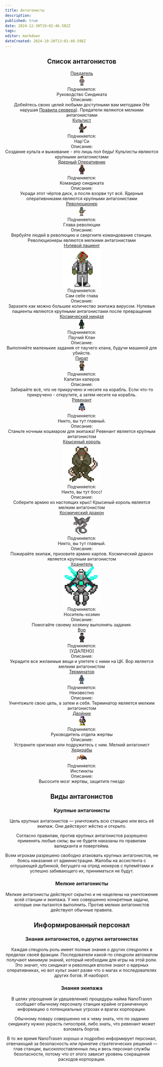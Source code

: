 ```yaml
---
title: Антагонисты
description: 
published: true
date: 2024-12-30T19:02:46.582Z
tags: 
editor: markdown
dateCreated: 2024-10-20T13:01:40.598Z
---
```


<center>
<div class="textcontainer">

  ## Список антагонистов


<div class="rolescontainer">

<div class="role">
<div class="rolename"><a href="/roles/traitor" class="custom-link">Предатель</a></div>
<div class="roleimg"><a href="/roles/traitor" class="custom-link"><img src="/roles/traitor.png"></a></div>
<div class="roleheadlabel">Подчиняется:</div>
<div class="rolehead">Руководство Синдиката</div>
<div class="roledesclabel">Описание:</div>  
<div class="roledesc">Добейтесь своих целей любыми доступными вам методами (Не нарушая <a href="/rules" class="custom-link">Правила сервера</a>). Предатели являются мелкими антагонистами</div>  
</div>
  
<div class="role">
<div class="rolename"><a href="/roles/cultist" class="custom-link">Культист</a></div>
<div class="roleimg"><a href="/roles/cultist" class="custom-link"><img src="/roles/cultist.gif"></a></div>
<div class="roleheadlabel">Подчиняется:</div>
<div class="rolehead">Нар'Си</div>
<div class="roledesclabel">Описание:</div>  
<div class="roledesc">Создание культа и выживание - это лишь пол беды! Культисты являются крупными антагонистами</div>  
</div>  
  
<div class="role">
<div class="rolename"><a href="/roles/nuclearoperative" class="custom-link">Ядерный Оперативник</a></div>
<div class="roleimg"><a href="/roles/nuclearoperative" class="custom-link"><img src="/roles/nuclearoperative.png"></a></div>
<div class="roleheadlabel">Подчиняется:</div>
<div class="rolehead">Командир синдиката</div>
<div class="roledesclabel">Описание:</div>  
<div class="roledesc">Укради этот чёртов диск, а после взорви тут всё. Ядерные оперативниками являются крупными антагонистами</div>  
</div> 

<!--<div class="role">
<div class="rolename"><a href="/roles/corticalBorer" class="custom-link">Космическая аскарида</a></div>
<div class="roleimg"><img src="/roles/borer.png"></div>
<div class="roleheadlabel">Подчиняется:</div>
<div class="rolehead">Инстинкт размножения</div>
<div class="roledesclabel">Описание:</div>  
<div class="roledesc">Залезай в головы экипажа! Захватывай разум и откладывай личинок! Мозговые черви являются мелкими антагонистами</div>  
</div> -->
  
<div class="role">
<div class="rolename"><a href="/roles/revolution" class="custom-link">Революционер</a></div>
<div class="roleimg"><a href="/roles/revolution" class="custom-link"><img src="/roles/revolution.png"></a></div>
<div class="roleheadlabel">Подчиняется:</div>
<div class="rolehead">Глава революции</div>
<div class="roledesclabel">Описание:</div>  
<div class="roledesc">Вербуйте людей в революцию и свергните командование станции. Революционеры являются мелкими антагонистами</div>  
</div>   

<div class="role">
<div class="rolename"><a href="/roles/patientzero" class="custom-link">Нулевой пациент</a></div>
<div class="roleimg"><a href="/roles/patientzero" class="custom-link"><img src="/roles/patientzero.png"></a></div>
<div class="roleheadlabel">Подчиняется:</div>
<div class="rolehead">Сам себе глава</div>
<div class="roledesclabel">Описание:</div>  
<div class="roledesc">Заразите как можно большее количество экипажа вирусом. Нулевые пациенты являются крупными антагонистами после превращения</div>  
</div>     

<div class="role">
<div class="rolename"><a href="/roles/spaceninja" class="custom-link">Космический ниндзя</a></div>
<div class="roleimg"><a href="/roles/spaceninja" class="custom-link"><img src="/roles/spaceninja.png"></a></div>
<div class="roleheadlabel">Подчиняется:</div>
<div class="rolehead">Паучий Клан</div>
<div class="roledesclabel">Описание:</div>  
<div class="roledesc">Выполняйте маленькие задания от паучего клана, будучи машиной для убийств.</div>  
</div>   
 
<div class="role">
<div class="rolename"><a href="/roles/pirate" class="custom-link">Пират</a></div>
<div class="roleimg"><a href="/roles/pirate" class="custom-link"><img src="/roles/pirate.png"></a></div>
<div class="roleheadlabel">Подчиняется:</div>
<div class="rolehead">Капитан каперов</div>
<div class="roledesclabel">Описание:</div>  
<div class="roledesc">Забирайте всё, что не прикручено и несите на корабль. Если что-то прикручено - открутите, а затем несите на корабль.</div>  
</div>    
  
<div class="role">
<div class="rolename"><a href="/roles/revenant" class="custom-link">Ревенант</a></div>
<div class="roleimg"><a href="/roles/revenant" class="custom-link"><img src="/roles/revenant.gif"></a></div>
<div class="roleheadlabel">Подчиняется:</div>
<div class="rolehead">Никто, вы тут главный.</div>
<div class="roledesclabel">Описание:</div>  
<div class="roledesc">Станьте ночным кошмаром для экипажа! Ревенант является крупным антагонистом</div>  
</div>   
  
<div class="role">
<div class="rolename"><a href="/roles/ratking" class="custom-link">Крысиный король</a></div>
<div class="roleimg"><a href="/roles/ratking" class="custom-link"><img src="/roles/ratking.png"></a></div>
<div class="roleheadlabel">Подчиняется:</div>
<div class="rolehead">Никто, вы тут босс!</div>
<div class="roledesclabel">Описание:</div>  
<div class="roledesc">Соберите армию из настоящих крыс! Крысиный король является мелким антагонистом</div>  
</div>     
  
<div class="role">
<div class="rolename"><a href="/roles/spacedragon" class="custom-link">Космический дракон</a></div>
<div class="roleimg"><a href="/roles/spacedragon" class="custom-link"><img src="/roles/spacedragon.png"></a></div>
<div class="roleheadlabel">Подчиняется:</div>
<div class="rolehead">Никто, вы тут главный.</div>
<div class="roledesclabel">Описание:</div>  
<div class="roledesc">Пожирайте экипаж, призовите армию карпов. Космический дракон является крупным антагонистом</div>  
</div>   

<div class="role">
<div class="rolename"><a href="/roles/guardian" class="custom-link">Хранитель</a></div>
<div class="roleimg"><a href="/roles/guardian" class="custom-link"><img src="/roles/guardian.png"></a></div>
<div class="roleheadlabel">Подчиняется:</div>
<div class="rolehead">Носитель-хозяин</div>
<div class="roledesclabel">Описание:</div>  
<div class="roledesc">Помогайте своему хозяину выполнять задания.</div>  
</div>     
<!--
<div class="role">
<div class="rolename"><a href="/roles/genestealer" class="custom-link">Генокрад</a></div>
<div class="roleimg"><img src="/roles/changeling.gif"></div>
<div class="roleheadlabel">Подчиняется:</div>
<div class="rolehead">Синдикату, вероятнее всего </div>
<div class="roledesclabel">Описание:</div>  
<div class="roledesc">Поглощайте ДНК, одурачивайте людей, выполняйте свои цели. Генокрады являются мелкими антагонистами</div>  
</div>     
-->

<div class="role">
<div class="rolename"><a href="/roles/thief" class="custom-link">Вор</a></div>
<div class="roleimg"><a href="/roles/thief" class="custom-link"><img src="/roles/thief32x32.png"></a></div>
<div class="roleheadlabel">Подчиняется:</div>
<div class="rolehead">[УДАЛЕНО] </div>
<div class="roledesclabel">Описание:</div>  
<div class="roledesc">Украдите все желаемые вещи и улетете с ними на ЦК. Вор является мелким антагонистом</div>  
</div>     


<div class="role">
<div class="rolename"><a href="/roles/terminator" class="custom-link">Терминатор</a></div>
<div class="roleimg"><a href="/roles/terminator" class="custom-link"><img src="/roles/terminator.png"></a></div>
<div class="roleheadlabel">Подчиняется:</div>
<div class="rolehead">Неизвестно</div>
<div class="roledesclabel">Описание:</div>  
<div class="roledesc">Уничтожьте свою цель, а затем и себя. Терминатор является мелким антагонистом</div>  
</div>  

<!-- <div class="role">
<div class="rolename"><a href="/roles/wizard" class="custom-link">Маг</a></div>
<div class="roleimg"><img src="/roles/antagonists/wizard/wizard_real.png"></div>
<div class="roleheadlabel">Подчиняется:</div>
<div class="rolehead">Федерация Волшебников</div>
<div class="roledesclabel">Описание:</div>  
<div class="roledesc">Устройте невероятный хаос! Маг является крупным антагонистом</div>  
</div>-->

<div class="role">
<div class="rolename"><a href="/roles/paradox-anomaly" class="custom-link">Двойник</a></div>
<div class="roleimg"><a href="/roles/paradox-anomaly" class="custom-link"><img src="/roles/paradox-anomaly.png"></a></div>
<div class="roleheadlabel">Подчиняется:</div>
<div class="rolehead">Руководитель отдела жертвы</div>
<div class="roledesclabel">Описание:</div>  
<div class="roledesc">Устраните оригинал или подружитесь с ним. Мелкий антагонист</div>  
</div>

<div class="role">
<div class="rolename"><a href="/roles/headcrabs" class="custom-link">Хедкрабы</a></div>
<div class="roleimg"><a href="/roles/headcrabs" class="custom-link"><img src="/roles/headcrabs.png"></a></div>
<div class="roleheadlabel">Подчиняется:</div>
<div class="rolehead">Инстинкты</div>
<div class="roledesclabel">Описание:</div>  
<div class="roledesc">Высосите мозг жертвы, защитите гнездо</div>  
</div>

</div>


## Виды антагонистов

### Крупные антагонисты

Цель крупных антагонистов — уничтожить всю станцию или весь её экипаж. Они действуют жёстко и открыто.

Согласно правилам, против крупных антагонистов разрешено применять любые силы; вы не будете наказаны по правилам валидханта и повергейма.

Всем игрокам разрешено свободно атаковать крупных антагонистов, не боясь наказания от администрации. Жалобы на ассистента с оглушающей дубинкой, бегущего на отряд нюкеров с пулемётами и успешно забивающего их, приниматься не будут.

### Мелкие антагонисты

Мелкие антагонисты действуют скрытно и не нацелены на уничтожение всей станции и экипажа. У них совершенно конкретные задачи, которые они пытаются выполнить. Против мелких антагонистов действуют обычные правила.

## Информированный персонал

### Знания антагонистов, о других антагонистах

Каждая спецроль роль имеет полные знания о других спецролях в пределах своей фракции. Последователи какой-то спецроли автоматом получают минимум знаний, который необходим для игры на этой роли. Это значит, что синдикат и революция вполне знают о ядерных оперативниках, но вот культ знает разве что о магах и последователях других богов. И наоборот.

### Знания экипажа

В целях упрощения (и удешевления) процедуры найма NanoTrasen сообщает обычному персоналу станции крайне ограниченную информацию о потенциальных угрозах и врагах корпорации.

Обычному повару совершенно не к чему знать, что по заданию синдикату нужно украсть гипоспрей, либо знать, что ревенант может взломать боргов.

В то же время NanoTrasen хорошо и подробно информирует персонал, отвечающий за безопасность или принятие стратегических решений — глав станции, высокопоставленных лиц и весь персонал службы безопасности, потому что от этого зависит уровень сокращения расходов корпорации.
</div>
</center>
  


